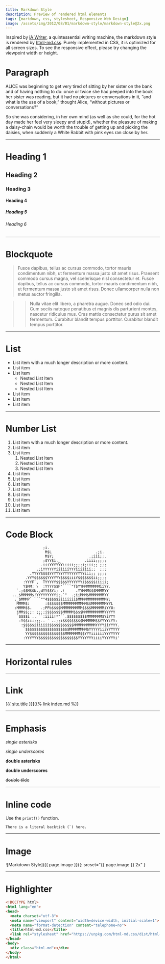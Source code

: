 ```yaml
---
title: Markdown Style
description: Preview of rendered html elements
tags: [markdown, css, stylesheet, Responsive Web Design]
image: /assets/img/2012/08/01/markdown-style/markdown-style@2x.png
---
```


Inspired by [iA Writer](https://ia.net/writer/), a quintessential writing machine, the markdown style is rendered by [html-md.css](https://github.com/ntkme/html-md.css).  Purely implemented in CSS, it is optimized for all screen sizes.  To see the responsive effect, please try changing the viewpoint width or height.

# Paragraph

ALICE was beginning to get very tired of sitting by her sister on the bank and of having nothing to do: once or twice she had peeped into the book her sister was reading, but it had no pictures or conversations in it, “and what is the use of a book,” thought Alice, “without pictures or conversations?”

So she was considering, in her own mind (as well as she could, for the hot day made her feel very sleepy and stupid), whether the pleasure of making a daisy-chain would be worth the trouble of getting up and picking the daisies, when suddenly a White Rabbit with pink eyes ran close by her.

---

# Heading 1

## Heading 2

### Heading 3

#### Heading 4

##### Heading 5

###### Heading 6

---

# Blockquote

> Fusce dapibus, tellus ac cursus commodo, tortor mauris condimentum nibh, ut fermentum massa justo sit amet risus. Praesent commodo cursus magna, vel scelerisque nisl consectetur et. Fusce dapibus, tellus ac cursus commodo, tortor mauris condimentum nibh, ut fermentum massa justo sit amet risus. Donec ullamcorper nulla non metus auctor fringilla.

> > Nulla vitae elit libero, a pharetra augue. Donec sed odio dui. Cum sociis natoque penatibus et magnis dis parturient montes, nascetur ridiculus mus. Cras mattis consectetur purus sit amet fermentum. Curabitur blandit tempus porttitor. Curabitur blandit tempus porttitor.

---

# List

- List item with a much longer description or more content.
- List item
- List item
    * Nested List Item
    * Nested List Item
    * Nested List Item
- List item
- List item
- List item

---

# Number List

1. List item with a much longer description or more content.
2. List item
3. List item
    1. Nested List Item
    2. Nested List Item
    3. Nested List Item
4. List item
5. List item
6. List item
7. List item
8. List item
9. List item
10. List item
11. List item

---

# Code Block

<pre><code>                 ;i.
                  M$L                    .;i.
                  M$Y;                .;iii;;.
                 ;$YY$i._           .iiii;;;;;
                .iiiYYYYYYiiiii;;;;i;iii;; ;;;
              .;iYYYYYYiiiiiiYYYiiiiiii;;  ;;;
           .YYYY$$$$YYYYYYYYYYYYYYYYiii;; ;;;;
         .YYY$$$$$$YYYYYY$$$$iiiY$$$$$$$ii;;;;
        :YYYF`,  TYYYYY$$$$$YYYYYYYi$$$$$iiiii;
        Y$MM: \  :YYYY$$P"````"T$YYMMMMMMMMiiYY.
     `.;$$M$$b.,dYY$$Yi; .(     .YYMMM$$$MMMMYY
   .._$MMMMM$!YYYYYYYYYi;.`"  .;iiMMM$MMMMMMMYY
    ._$MMMP` ```""4$$$$$iiiiiiii$MMMMMMMMMMMMMY;
     MMMM$:       :$$$$$$$MMMMMMMMMMM$$MMMMMMMYYL
    :MMMM$$.    .;PPb$$$$MMMMMMMMMM$$$$MMMMMMiYYU:
     iMM$$;;: ;;;;i$$$$$$$MMMMM$$$$MMMMMMMMMMYYYYY
     `$$$$i .. ``:iiii!*"``.$$$$$$$$$MMMMMMM$YiYYY
      :Y$$iii;;;.. ` ..;;i$$$$$$$$$MMMMMM$$YYYYiYY:
       :$$$$$iiiiiii$$$$$$$$$$$MMMMMMMMMMYYYYiiYYYY.
        `$$$$$$$$$$$$$$$$$$$$MMMMMMMM$YYYYYiiiYYYYYY
         YY$$$$$$$$$$$$$$$$MMMMMMM$$YYYiiiiiiYYYYYYY
        :YYYYYY$$$$$$$$$$$$$$$$$$YYYYYYYiiiiYYYYYYi'</code></pre>

---

# Horizontal rules

---

# Link

[{{ site.title }}]({% link index.md %})

---

# Emphasis

*single asterisks*

_single underscores_

**double asterisks**

__double underscores__

<del>double tilde</del>

---

# Inline code

Use the `printf()` function.

``There is a literal backtick (`) here.``

---

# Image

![Markdown Style]({{ page.image }}){: srcset="{{ page.image }} 2x" }

---

# Highlighter

``` html
<!DOCTYPE html>
<html lang="en">
<head>
  <meta charset="utf-8">
  <meta name="viewport" content="width=device-width, initial-scale=1">
  <meta name="format-detection" content="telephone=no">
  <title>html-md.css</title>
  <link rel="stylesheet" href="https://unpkg.com/html-md.css/dist/html-md.css" crossorigin="anonymous">
</head>
<body>
  <div class="html-md"></div>
</body>
</html>
```
